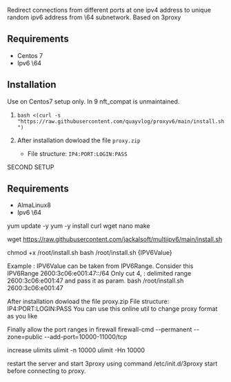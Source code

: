 Redirect connections from different ports at one ipv4 address to unique random ipv6 address from \64 subnetwork. Based on 3proxy



## Requirements
- Centos 7
- Ipv6 \64

## Installation
Use on   Centos7 setup only. In 9 nft_compat is unmaintained.

1. `bash <(curl -s "https://raw.githubusercontent.com/quayvlog/proxyv6/main/install.sh")`

1. After installation dowload the file `proxy.zip`
   * File structure: `IP4:PORT:LOGIN:PASS`






SECOND SETUP 

 ## Requirements
- AlmaLinux8
- Ipv6 \64


yum update -y
yum -y install curl wget nano make

wget https://raw.githubusercontent.com/jackalsoft/multiipv6/main/install.sh

chmod +x /root/install.sh
bash /root/install.sh {IPV6Value}

Example : IPV6Value can be taken from IPV6Range. Consider this IPV6Range 2600:3c06:e001:47::/64
Only cut 4, : delimited range 2600:3c06:e001:47 and pass it as param.
bash /root/install.sh 2600:3c06:e001:47

After installation dowload the file proxy.zip File structure: IP4:PORT:LOGIN:PASS You can use this online util to change proxy format as you like

Finally allow the port ranges in firewall
firewall-cmd --permanent --zone=public --add-port=10000-11000/tcp

increase ulimits
ulimit -n 10000
ulimit -Hn 10000

restart the server and start 3proxy using command
/etc/init.d/3proxy start
before connecting to proxy.
